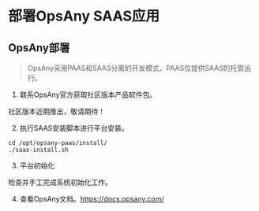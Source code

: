 # 部署OpsAny SAAS应用

## OpsAny部署

> OpsAny采用PAAS和SAAS分离的开发模式，PAAS仅提供SAAS的托管运行。

1. 联系OpsAny官方获取社区版本产品软件包。

  社区版本近期推出，敬请期待！

2. 执行SAAS安装脚本进行平台安装。

```
cd /opt/opsany-paas/install/
./saas-install.sh
```

3. 平台初始化

检查并手工完成系统初始化工作。

4. 查看OpsAny文档。https://docs.opsany.com/
